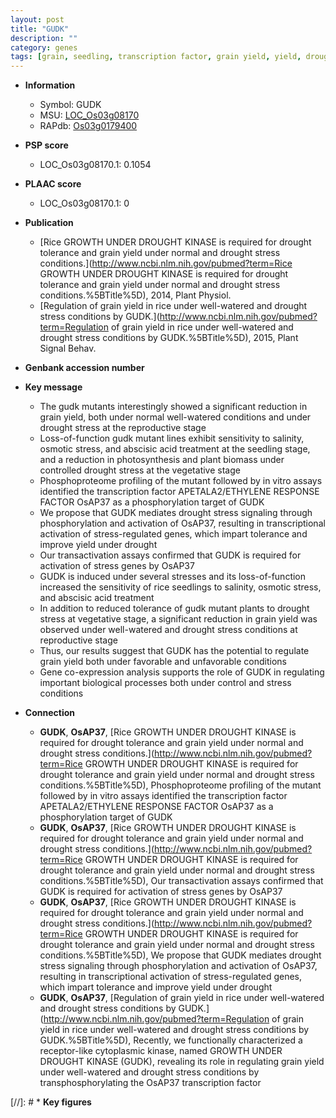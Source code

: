 ```yaml
---
layout: post
title: "GUDK"
description: ""
category: genes
tags: [grain, seedling, transcription factor, grain yield, yield, drought, vegetative, reproductive, photosynthesis, tolerance, stress, biomass, drought stress, drought stress , ethylene response, abscisic acid, seedlings]
---
```


* **Information**  
    + Symbol: GUDK  
    + MSU: [LOC_Os03g08170](http://rice.plantbiology.msu.edu/cgi-bin/ORF_infopage.cgi?orf=LOC_Os03g08170)  
    + RAPdb: [Os03g0179400](http://rapdb.dna.affrc.go.jp/viewer/gbrowse_details/irgsp1?name=Os03g0179400)  

* **PSP score**  
    + LOC_Os03g08170.1: 0.1054 

* **PLAAC score**  
    + LOC_Os03g08170.1: 0 

* **Publication**  
    + [Rice GROWTH UNDER DROUGHT KINASE is required for drought tolerance and grain yield under normal and drought stress conditions.](http://www.ncbi.nlm.nih.gov/pubmed?term=Rice GROWTH UNDER DROUGHT KINASE is required for drought tolerance and grain yield under normal and drought stress conditions.%5BTitle%5D), 2014, Plant Physiol.
    + [Regulation of grain yield in rice under well-watered and drought stress conditions by GUDK.](http://www.ncbi.nlm.nih.gov/pubmed?term=Regulation of grain yield in rice under well-watered and drought stress conditions by GUDK.%5BTitle%5D), 2015, Plant Signal Behav.

* **Genbank accession number**  

* **Key message**  
    + The gudk mutants interestingly showed a significant reduction in grain yield, both under normal well-watered conditions and under drought stress at the reproductive stage
    + Loss-of-function gudk mutant lines exhibit sensitivity to salinity, osmotic stress, and abscisic acid treatment at the seedling stage, and a reduction in photosynthesis and plant biomass under controlled drought stress at the vegetative stage
    + Phosphoproteome profiling of the mutant followed by in vitro assays identified the transcription factor APETALA2/ETHYLENE RESPONSE FACTOR OsAP37 as a phosphorylation target of GUDK
    + We propose that GUDK mediates drought stress signaling through phosphorylation and activation of OsAP37, resulting in transcriptional activation of stress-regulated genes, which impart tolerance and improve yield under drought
    + Our transactivation assays confirmed that GUDK is required for activation of stress genes by OsAP37
    + GUDK is induced under several stresses and its loss-of-function increased the sensitivity of rice seedlings to salinity, osmotic stress, and abscisic acid treatment
    + In addition to reduced tolerance of gudk mutant plants to drought stress at vegetative stage, a significant reduction in grain yield was observed under well-watered and drought stress conditions at reproductive stage
    + Thus, our results suggest that GUDK has the potential to regulate grain yield both under favorable and unfavorable conditions
    + Gene co-expression analysis supports the role of GUDK in regulating important biological processes both under control and stress conditions

* **Connection**  
    + __GUDK__, __OsAP37__, [Rice GROWTH UNDER DROUGHT KINASE is required for drought tolerance and grain yield under normal and drought stress conditions.](http://www.ncbi.nlm.nih.gov/pubmed?term=Rice GROWTH UNDER DROUGHT KINASE is required for drought tolerance and grain yield under normal and drought stress conditions.%5BTitle%5D), Phosphoproteome profiling of the mutant followed by in vitro assays identified the transcription factor APETALA2/ETHYLENE RESPONSE FACTOR OsAP37 as a phosphorylation target of GUDK
    + __GUDK__, __OsAP37__, [Rice GROWTH UNDER DROUGHT KINASE is required for drought tolerance and grain yield under normal and drought stress conditions.](http://www.ncbi.nlm.nih.gov/pubmed?term=Rice GROWTH UNDER DROUGHT KINASE is required for drought tolerance and grain yield under normal and drought stress conditions.%5BTitle%5D), Our transactivation assays confirmed that GUDK is required for activation of stress genes by OsAP37
    + __GUDK__, __OsAP37__, [Rice GROWTH UNDER DROUGHT KINASE is required for drought tolerance and grain yield under normal and drought stress conditions.](http://www.ncbi.nlm.nih.gov/pubmed?term=Rice GROWTH UNDER DROUGHT KINASE is required for drought tolerance and grain yield under normal and drought stress conditions.%5BTitle%5D), We propose that GUDK mediates drought stress signaling through phosphorylation and activation of OsAP37, resulting in transcriptional activation of stress-regulated genes, which impart tolerance and improve yield under drought
    + __GUDK__, __OsAP37__, [Regulation of grain yield in rice under well-watered and drought stress conditions by GUDK.](http://www.ncbi.nlm.nih.gov/pubmed?term=Regulation of grain yield in rice under well-watered and drought stress conditions by GUDK.%5BTitle%5D), Recently, we functionally characterized a receptor-like cytoplasmic kinase, named GROWTH UNDER DROUGHT KINASE (GUDK), revealing its role in regulating grain yield under well-watered and drought stress conditions by transphosphorylating the OsAP37 transcription factor

[//]: # * **Key figures**  


